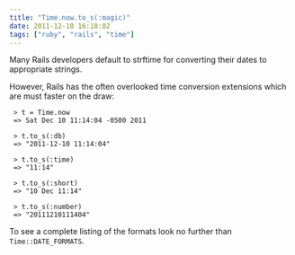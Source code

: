 ```yaml
---
title: "Time.now.to_s(:magic)"
date: 2011-12-10 16:18:02
tags: ["ruby", "rails", "time"]
---
```


Many Rails developers default to <span class="mono">strftime</span> for
converting their dates to appropriate strings.

However, Rails has the often overlooked time conversion extensions which are
must faster on the draw:

```
 > t = Time.now
 => Sat Dec 10 11:14:04 -0500 2011 

 > t.to_s(:db)
 => "2011-12-10 11:14:04" 
 
 > t.to_s(:time)
 => "11:14" 

 > t.to_s(:short)
 => "10 Dec 11:14" 
 
 > t.to_s(:number)
 => "20111210111404" 
```

To see a complete listing of the formats look no further than
<code>Time::DATE_FORMATS</code>.
